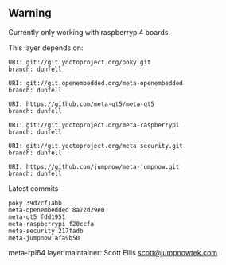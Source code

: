 ## Warning
Currently only working with raspberrypi4 boards.

This layer depends on:

    URI: git://git.yoctoproject.org/poky.git
    branch: dunfell

    URI: git://git.openembedded.org/meta-openembedded
    branch: dunfell

    URI: https://github.com/meta-qt5/meta-qt5
    branch: dunfell

    URI: git://git.yoctoproject.org/meta-raspberrypi
    branch: dunfell

    URI: git://git.yoctoproject.org/meta-security.git
    branch: dunfell

    URI: https://github.com/jumpnow/meta-jumpnow.git
    branch: dunfell

Latest commits

    poky 39d7cf1abb
    meta-openembedded 8a72d29e0
    meta-qt5 fdd1951
    meta-raspberrypi f20ccfa
    meta-security 217fadb
    meta-jumpnow afa9b50

meta-rpi64 layer maintainer: Scott Ellis <scott@jumpnowtek.com>
